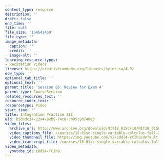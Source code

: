 ```yaml
---
content_type: resource
description: ''
draft: false
end_time: ''
file: null
file_size: '164541469'
file_type: ''
image_metadata:
  caption: ''
  credit: ''
  image-alt: ''
learning_resource_types:
- Recitation Videos
license: https://creativecommons.org/licenses/by-nc-sa/4.0/
ocw_type: ''
optional_tab_title: ''
optional_text: ''
parent_title: 'Session 85: Review for Exam 4'
parent_type: CourseSection
related_resources_text: ''
resource_index_text: ''
resourcetype: Video
start_time: ''
title: Integration Practice III
uid: b5dadc34-22a4-9eb9-74c0-cb95c8d740e3
video_files:
  archive_url: http://www.archive.org/download/MIT18_01SCF10/MIT18_01SCF10Rec_65_300k.mp4
  video_captions_file: /courses/18-01sc-single-variable-calculus-fall-2010/796ff44d7900582c82f90e6792ff20f8_LUdI4-YCIh8.vtt
  video_thumbnail_file: https://img.youtube.com/vi/LUdI4-YCIh8/default.jpg
  video_transcript_file: /courses/18-01sc-single-variable-calculus-fall-2010/4e1ef78aaa66bd9b418102a74042fbab_LUdI4-YCIh8.pdf
video_metadata:
  youtube_id: LUdI4-YCIh8
---
```

